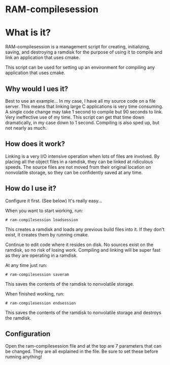 RAM-compilesession
=====================

# What is it?
RAM-compilesession is a management script for creating, initializing, saving, and destroying a ramdisk for the purpose of using it to compile and link an application that uses cmake.

This script can be used for setting up an environment for compiling any application that uses cmake.

## Why would I ues it?

Best to use an example...
In my case, I have all my source code on a file server. This means that linking large C applications is very time consuming. A single code change may take 1 second to compile but 90 seconds to link. Very ineffective use of my time. This script can get that time down dramatically, in my case down to 1 second. Compiling is also sped up, but not nearly as much.

## How does it work?

Linking is a very I/O intensive operation when lots of files are involved. By placing all the object files in a ramdisk, they can be linked at ridiculous speeds. The source files are not moved from their original location on nonvolatile storage, so they can be confidently saved at any time.

## How do I use it?

Configure it first. (See below) It's really easy...

When you want to start working, run:

    # ram-compilesession loadsession

This creates a ramdisk and loads any previous build files into it.
If they don't exist, it creates them by running cmake.

Continue to edit code where it resides on disk. No sources exist on the ramdisk, so no risk of losing work.
Compiling and linking will be super fast as they are operating in a ramdisk.

At any time just run:

    # ram-compilesession saveram

This saves the contents of the ramdisk to nonvolatile storage.

When finished working, run:

    # ram-compilesession endsession

This saves the contents of the ramdisk to nonvolatile storage and destroys the ramdisk.

## Configuration

Open the ram-compilesession file and at the top are 7 parameters that can be changed.
They are all explained in the file. Be sure to set these before running anything!
